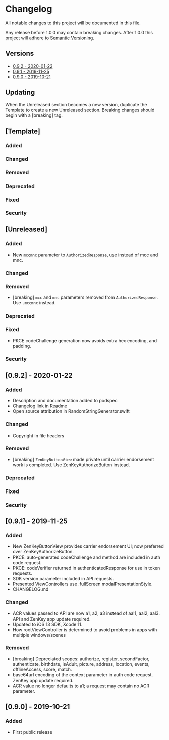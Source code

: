 # Changelog
All notable changes to this project will be documented in this file.

Any release before 1.0.0 may contain breaking changes.
After 1.0.0 this project will adhere to [Semantic Versioning](https://semver.org/spec/v2.0.0.html).

## Versions
- [0.9.2 - 2020-01-22](#091---2020-01-22)
- [0.9.1 - 2019-11-25](#091---2019-11-25)
- [0.9.0 - 2019-10-21](#090---2019-10-21)

## Updating
When the Unreleased section becomes a new version, duplicate the Template to create a new Unreleased section. Breaking changes should begin with a [breaking] tag.

## [Template]
### Added
### Changed
### Removed
### Deprecated
### Fixed
### Security

## [Unreleased]
### Added
- New `mccmnc` parameter to `AuthorizedResponse`, use instead of mcc and mnc.  
### Changed
### Removed
- [breaking] `mcc` and `mnc` parameters removed from `AuthorizedResponse`. Use `.mccmnc` instead. 
### Deprecated
### Fixed
- PKCE codeChallenge generation now avoids extra hex encoding, and padding.
### Security

## [0.9.2] - 2020-01-22
### Added
- Description and documentation added to podspec
- Changelog link in Readme
- Open source attribution in RandomStringGenerator.swift
### Changed
- Copyright in file headers
### Removed
- [breaking] `ZenKeyButtonView` made private until carrier endorsement work is completed. Use ZenKeyAuthorizeButton instead.
### Deprecated
### Fixed
### Security

## [0.9.1] - 2019-11-25
### Added
- New ZenKeyButtonView provides carrier endorsement UI; now preferred over ZenKeyAuthorizeButton.
- PKCE: auto-generated codeChallenge and method are included in auth code request.
- PKCE: codeVerifier returned in authenticatedResponse for use in token requests.
- SDK version parameter included in API requests.
- Presented ViewControllers use .fullScreen modalPresentationStyle.
- CHANGELOG.md
### Changed
- ACR values passed to API are now a1, a2, a3 instead of aal1, aal2, aal3. API and ZenKey app update required.
- Updated to iOS 13 SDK, Xcode 11.
- How rootViewController is determined to avoid problems in apps with multiple windows/scenes
### Removed
- [breaking] Depreciated scopes: authorize, register, secondFactor, authenticate, birthdate, isAdult, picture, address, location, events, offlineAccess, score, match.
- base64url encoding of the context parameter in auth code request. ZenKey app update required.
- ACR value no longer defaults to a1; a request may contain no ACR parameter.

## [0.9.0] - 2019-10-21
### Added
- First public release
